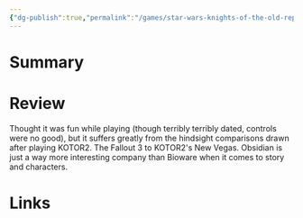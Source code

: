 ```yaml
---
{"dg-publish":true,"permalink":"/games/star-wars-knights-of-the-old-republic-2003/","created":"2023-12-08","updated":"2024-01-09"}
---
```



# Summary

# Review

Thought it was fun while playing (though terribly terribly dated, controls were no good), but it suffers greatly from the hindsight comparisons drawn after playing KOTOR2. The Fallout 3 to KOTOR2's New Vegas. Obsidian is just a way more interesting company than Bioware when it comes to story and characters.

# Links
